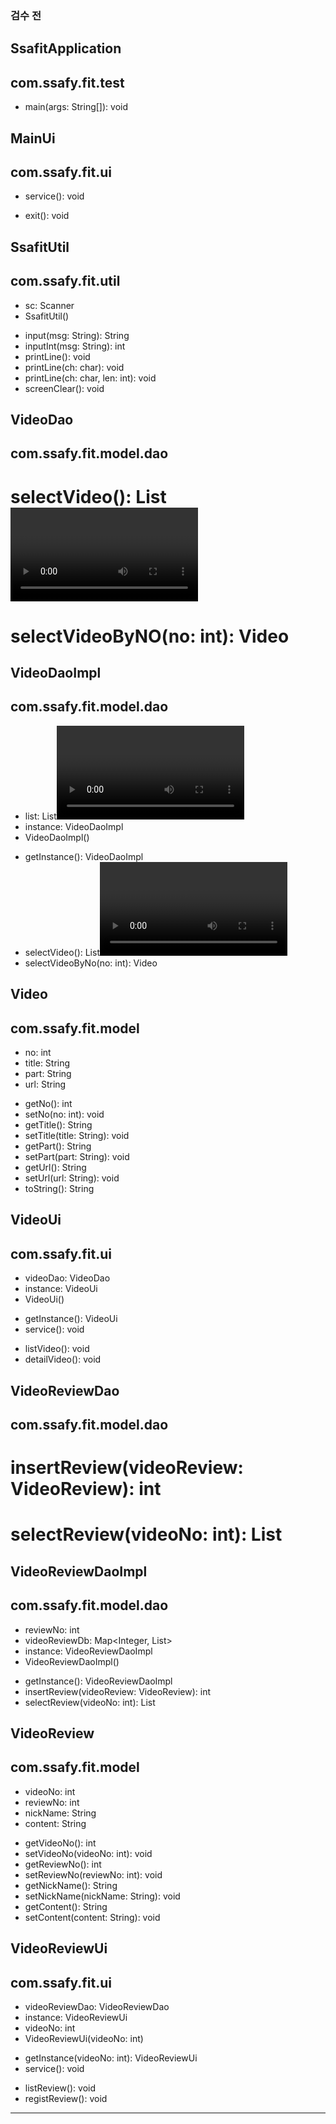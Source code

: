 ### 검수 전
SsafitApplication
-----------------
com.ssafy.fit.test
-----------------
+ main(args: String[]): void

MainUi
------
com.ssafy.fit.ui
----------------
+ service(): void
- exit(): void

SsafitUtil
----------
com.ssafy.fit.util
------------------
- sc: Scanner
- SsafitUtil()
+ input(msg: String): String
+ inputInt(msg: String): int
+ printLine(): void
+ printLine(ch: char): void
+ printLine(ch: char, len: int): void
+ screenClear(): void

VideoDao
--------
com.ssafy.fit.model.dao
-----------------------
# selectVideo(): List<Video>
# selectVideoByNO(no: int): Video

VideoDaoImpl
------------
com.ssafy.fit.model.dao
-----------------------
- list: List<Video>
- instance: VideoDaoImpl
- VideoDaoImpl()
+ getInstance(): VideoDaoImpl
+ selectVideo(): List<Video>
+ selectVideoByNo(no: int): Video

Video
-----
com.ssafy.fit.model
-------------------
- no: int
- title: String
- part: String
- url: String
+ getNo(): int
+ setNo(no: int): void
+ getTitle(): String
+ setTitle(title: String): void
+ getPart(): String
+ setPart(part: String): void
+ getUrl(): String
+ setUrl(url: String): void
+ toString(): String

VideoUi
-------
com.ssafy.fit.ui
----------------
- videoDao: VideoDao
- instance: VideoUi
- VideoUi()
+ getInstance(): VideoUi
+ service(): void
- listVideo(): void
- detailVideo(): void

VideoReviewDao
--------------
com.ssafy.fit.model.dao
-----------------------
# insertReview(videoReview: VideoReview): int
# selectReview(videoNo: int): List<VideoReview>

VideoReviewDaoImpl
------------------
com.ssafy.fit.model.dao
-----------------------
- reviewNo: int
- videoReviewDb: Map<Integer, List<VideoReview>>
- instance: VideoReviewDaoImpl
- VideoReviewDaoImpl()
+ getInstance(): VideoReviewDaoImpl
+ insertReview(videoReview: VideoReview): int
+ selectReview(videoNo: int): List<VideoReview>

VideoReview
-----------
com.ssafy.fit.model
-------------------
- videoNo: int
- reviewNo: int
- nickName: String
- content: String
+ getVideoNo(): int
+ setVideoNo(videoNo: int): void
+ getReviewNo(): int
+ setReviewNo(reviewNo: int): void
+ getNickName(): String
+ setNickName(nickName: String): void
+ getContent(): String
+ setContent(content: String): void

VideoReviewUi
-------------
com.ssafy.fit.ui
----------------
- videoReviewDao: VideoReviewDao
- instance: VideoReviewUi
- videoNo: int
- VideoReviewUi(videoNo: int)
+ getInstance(videoNo: int): VideoReviewUi
+ service(): void
- listReview(): void
- registReview(): void
----------------------------------------------------------------

